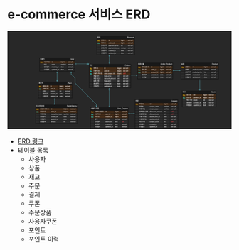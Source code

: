 # e-commerce 서비스 ERD

![ERD](assets/images/erd.png)
- [ERD 링크](https://www.erdcloud.com/d/yXrLS9LCf9KiSHfmP)
- 테이블 목록
    - 사용자
    - 상품
    - 재고
    - 주문
    - 결제
    - 쿠폰
    - 주문상품
    - 사용자쿠폰
    - 포인트
    - 포인트 이력
